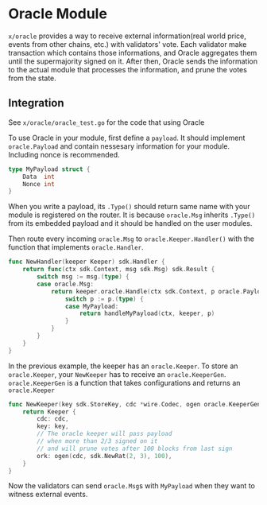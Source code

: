 # Oracle Module

`x/oracle` provides a way to receive external information(real world price, events from other chains, etc.) with validators' vote. Each validator make transaction which contains those informations, and Oracle aggregates them until the supermajority signed on it. After then, Oracle sends the information to the actual module that processes the information, and prune the votes from the state.

## Integration

See `x/oracle/oracle_test.go` for the code that using Oracle

To use Oracle in your module, first define a `payload`. It should implement `oracle.Payload` and contain nessesary information for your module. Including nonce is recommended.

```go
type MyPayload struct {
    Data  int
    Nonce int
}
```

When you write a payload, its `.Type()` should return same name with your module is registered on the router. It is because `oracle.Msg` inherits `.Type()` from its embedded payload and it should be handled on the user modules.

Then route every incoming `oracle.Msg` to `oracle.Keeper.Handler()` with the function that implements `oracle.Handler`.

```go
func NewHandler(keeper Keeper) sdk.Handler {
    return func(ctx sdk.Context, msg sdk.Msg) sdk.Result {
        switch msg := msg.(type) {
        case oracle.Msg: 
            return keeper.oracle.Handle(ctx sdk.Context, p oracle.Payload) sdk.Error {
                switch p := p.(type) {
                case MyPayload:
                    return handleMyPayload(ctx, keeper, p)
                }
            }
        }
    }
}
```

In the previous example, the keeper has an `oracle.Keeper`. To store an `oracle.Keeper`, your `NewKeeper` has to receive an `oracle.KeeperGen`. `oracle.KeeperGen` is a function that takes configurations and returns an `oracle.Keeper`

```go
func NewKeeper(key sdk.StoreKey, cdc *wire.Codec, ogen oracle.KeeperGen) Keeper {
    return Keeper {
        cdc: cdc,
        key: key,
        // The oracle keeper will pass payload
        // when more than 2/3 signed on it
        // and will prune votes after 100 blocks from last sign
        ork: ogen(cdc, sdk.NewRat(2, 3), 100),
    }
}
```

Now the validators can send `oracle.Msg`s with `MyPayload` when they want to witness external events. 
